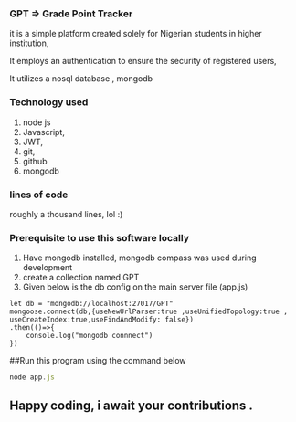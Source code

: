 ### GPT => Grade Point Tracker

it is a simple platform created solely for Nigerian students in higher institution,

It employs an authentication to ensure the security of registered users, 

It utilizes a nosql database , mongodb

### Technology used 
1. node js
1. Javascript,
1. JWT,
1. git,
1. github
1. mongodb


### lines of code
roughly a thousand lines, lol :)


### Prerequisite to use this software locally
1. Have mongodb installed, mongodb compass was used during development
1. create a collection named GPT
1. Given below is the db config on the main server file (app.js)

```
let db = "mongodb://localhost:27017/GPT"
mongoose.connect(db,{useNewUrlParser:true ,useUnifiedTopology:true , useCreateIndex:true,useFindAndModify: false})
.then(()=>{
    console.log("mongodb connnect")
})
```


##Run this program using the command below
```js
node app.js
```
 
## Happy coding, i await your contributions .